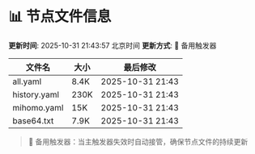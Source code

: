 # 📊 节点文件信息

**更新时间**: 2025-10-31 21:43:57 北京时间
**更新方式**: 🔄 备用触发器

| 文件名 | 大小 | 最后修改 |
|--------|------|----------|
| all.yaml | 8.4K | 2025-10-31 21:43 |
| history.yaml | 230K | 2025-10-31 21:43 |
| mihomo.yaml | 15K | 2025-10-31 21:43 |
| base64.txt | 7.9K | 2025-10-31 21:43 |

> 🔄 备用触发器：当主触发器失效时自动接管，确保节点文件的持续更新
